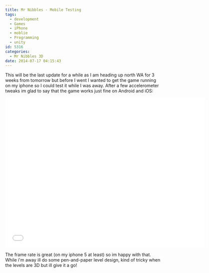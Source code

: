 ```yaml
---
title: Mr Nibbles - Mobile Testing
tags:
  - development
  - Games
  - iPhone
  - moblie
  - Programming
  - unity
id: 5316
categories:
  - Mr Nibbles 3D
date: 2014-07-17 04:15:43
---
```


This will be the last update for a while as I am heading up north WA for 3 weeks from tomorrow but before I went I wanted to get the game running on my iphone so I could test it while I was away. After a few accelerometer tweaks im glad to say that the game works just fine on Android and iOS:

<iframe width="640" height="480" src="//www.youtube.com/embed/M2MtgyQkgKk" frameborder="0" allowfullscreen></iframe>

The frame rate is great (on my iphone 5 at least) so im happy with that. While i'm away ill do some pen-and-paper level design, kind of tricky when the levels are 3D but ill give it a go!